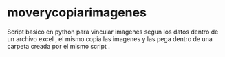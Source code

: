 # moverycopiarimagenes
Script basico en python para vincular imagenes segun los datos dentro de un archivo excel , el mismo copia las imagenes y las pega dentro de una carpeta creada por el mismo script .
